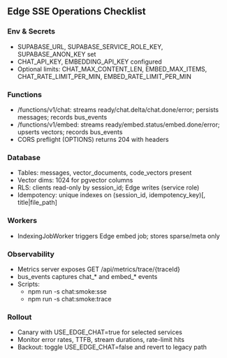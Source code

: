 ## Edge SSE Operations Checklist

### Env & Secrets
- SUPABASE_URL, SUPABASE_SERVICE_ROLE_KEY, SUPABASE_ANON_KEY set
- CHAT_API_KEY, EMBEDDING_API_KEY configured
- Optional limits: CHAT_MAX_CONTENT_LEN, EMBED_MAX_ITEMS, CHAT_RATE_LIMIT_PER_MIN, EMBED_RATE_LIMIT_PER_MIN

### Functions
- /functions/v1/chat: streams ready/chat.delta/chat.done/error; persists messages; records bus_events
- /functions/v1/embed: streams ready/embed.status/embed.done/error; upserts vectors; records bus_events
- CORS preflight (OPTIONS) returns 204 with headers

### Database
- Tables: messages, vector_documents, code_vectors present
- Vector dims: 1024 for pgvector columns
- RLS: clients read-only by session_id; Edge writes (service role)
- Idempotency: unique indexes on (session_id, idempotency_key)[, title|file_path]

### Workers
- IndexingJobWorker triggers Edge embed job; stores sparse/meta only

### Observability
- Metrics server exposes GET /api/metrics/trace/{traceId}
- bus_events captures chat_* and embed_* events
- Scripts:
  - npm run -s chat:smoke:sse
  - npm run -s chat:smoke:trace

### Rollout
- Canary with USE_EDGE_CHAT=true for selected services
- Monitor error rates, TTFB, stream durations, rate-limit hits
- Backout: toggle USE_EDGE_CHAT=false and revert to legacy path


